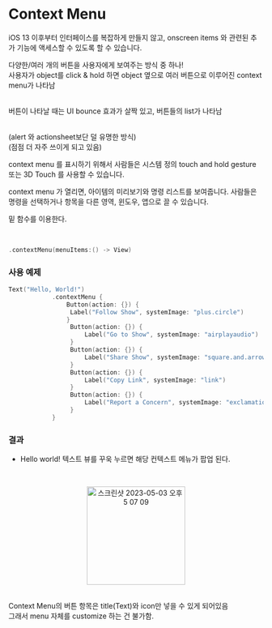 # Context Menu

iOS 13 이후부터 인터페이스를 복잡하게 만들지 않고, onscreen items 와 관련된 추가 기능에 액세스할 수 있도록 할 수 있습니다.

다양한/여러 개의 버튼을 사용자에게 보여주는 방식 중 하나!<br>
사용자가 object를 click & hold 하면 object 옆으로 여러 버튼으로 이루어진 context menu가 나타남<br><br>

버튼이 나타날 때는 UI bounce 효과가 살짝 있고, 버튼들의 list가 나타남<br><br>

(alert 와 actionsheet보단 덜 유명한 방식)<br>
(점점 더 자주 쓰이게 되고 있음)


context menu 를 표시하기 위해서 사람들은 시스템 정의 touch and hold gesture 또는 3D Touch 를 사용할 수 있습니다.

context menu 가 열리면, 아이템의 미리보기와 명령 리스트를 보여줍니다. 사람들은 명령을 선택하거나 항목을 다른 영역, 윈도우, 앱으로 끌 수 있습니다.

밑 함수를 이용한다. 

<br>

```swift
.contextMenu(menuItems:() -> View) 
```

### 사용 예제

```swift
Text("Hello, World!")
            .contextMenu {
                Button(action: {}) {
                 Label("Follow Show", systemImage: "plus.circle")
                }
                 Button(action: {}) {
                     Label("Go to Show", systemImage: "airplayaudio")
                 }
                 Button(action: {}) {
                     Label("Share Show", systemImage: "square.and.arrow.up")
                 }
                 Button(action: {}) {
                     Label("Copy Link", systemImage: "link")
                 }
                 Button(action: {}) {
                     Label("Report a Concern", systemImage: "exclamationmark.bubble")
                 }
            }
```

### 결과

- Hello world! 텍스트 뷰를 꾸욱 누르면 해당 컨텍스트 메뉴가 팝업 된다.

<br>

<p align ="center"><img width="194" alt="스크린샷 2023-05-03 오후 5 07 09" src="https://user-images.githubusercontent.com/48616183/235862699-76b385c2-2a14-461c-96b7-86be834118a6.png"> </p>

<br>
Context Menu의 버튼 항목은 title(Text)와 icon만 넣을 수 있게 되어있음<br>
그래서 menu 자체를 customize 하는 건 불가함.